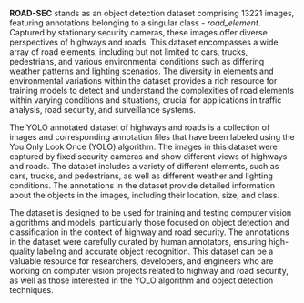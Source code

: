 **ROAD-SEC** stands as an object detection dataset comprising 13221 images, featuring annotations belonging to a singular class - *road_element*. Captured by stationary security cameras, these images offer diverse perspectives of highways and roads. This dataset encompasses a wide array of road elements, including but not limited to cars, trucks, pedestrians, and various environmental conditions such as differing weather patterns and lighting scenarios. The diversity in elements and environmental variations within the dataset provides a rich resource for training models to detect and understand the complexities of road elements within varying conditions and situations, crucial for applications in traffic analysis, road security, and surveillance systems.

The YOLO annotated dataset of highways and roads is a collection of images and corresponding annotation files that have been labeled using the You Only Look Once (YOLO) algorithm. The images in this dataset were captured by fixed security cameras and show different views of highways and roads. The dataset includes a variety of different elements, such as cars, trucks, and pedestrians, as well as different weather and lighting conditions. The annotations in the dataset provide detailed information about the objects in the images, including their location, size, and class. 

The dataset is designed to be used for training and testing computer vision algorithms and models, particularly those focused on object detection and classification in the context of highway and road security. The annotations in the dataset were carefully curated by human annotators, ensuring high-quality labeling and accurate object recognition. This dataset can be a valuable resource for researchers, developers, and engineers who are working on computer vision projects related to highway and road security, as well as those interested in the YOLO algorithm and object detection techniques.
